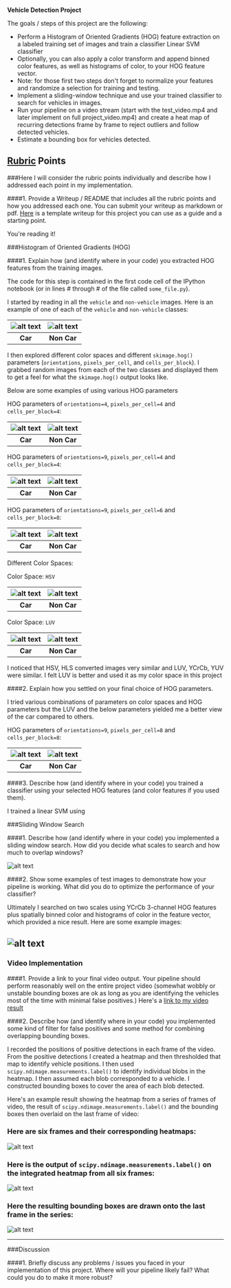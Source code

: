 **Vehicle Detection Project**

The goals / steps of this project are the following:

* Perform a Histogram of Oriented Gradients (HOG) feature extraction on a labeled training set of images and train a classifier Linear SVM classifier
* Optionally, you can also apply a color transform and append binned color features, as well as histograms of color, to your HOG feature vector. 
* Note: for those first two steps don't forget to normalize your features and randomize a selection for training and testing.
* Implement a sliding-window technique and use your trained classifier to search for vehicles in images.
* Run your pipeline on a video stream (start with the test_video.mp4 and later implement on full project_video.mp4) and create a heat map of recurring detections frame by frame to reject outliers and follow detected vehicles.
* Estimate a bounding box for vehicles detected.

[//]: # (Image References)
[image1]: ./images/org_img_car.png
[image2]: ./images/org_img_noncar.png
[image3]: ./images/hog_feature_car_4_4_4.png
[image4]: ./images/hog_feature_noncar_4_4_4.png
[image5]: ./images/hog_feature_car_4_4_9.png
[image6]: ./images/hog_feature_noncar_4_4_9.png
[image7]: ./images/hog_feature_car_6_8_9.png
[image8]: ./images/hog_feature_noncar_6_8_9.png 
[image9]: ./images/hog_feature_car_luv_final.png 
[image10]: ./images/hog_feature_noncar_luv_final.png 
[image11]: ./images/org_img_car_hsv.png
[image12]: ./images/org_img_noncar_hsv.png
[image13]: ./images/org_img_car_luv.png
[image14]: ./images/org_img_noncar_luv.png
[video1]: ./project_video.mp4 

## [Rubric](https://review.udacity.com/#!/rubrics/513/view) Points
###Here I will consider the rubric points individually and describe how I addressed each point in my implementation.  

####1. Provide a Writeup / README that includes all the rubric points and how you addressed each one.  You can submit your writeup as markdown or pdf.  [Here](https://github.com/udacity/CarND-Vehicle-Detection/blob/master/writeup_template.md) is a template writeup for this project you can use as a guide and a starting point.  

You're reading it!

###Histogram of Oriented Gradients (HOG)

####1. Explain how (and identify where in your code) you extracted HOG features from the training images.

The code for this step is contained in the first code cell of the IPython notebook (or in lines # through # of the file called `some_file.py`).  

I started by reading in all the `vehicle` and `non-vehicle` images.  Here is an example of one of each of the `vehicle` and `non-vehicle` classes:

|![alt text][image1]|![alt text][image2]|
|:-:|:-:|
|**Car**|**Non Car**|

I then explored different color spaces and different `skimage.hog()` parameters (`orientations`, `pixels_per_cell`, and `cells_per_block`).  I grabbed random images from each of the two classes and displayed them to get a feel for what the `skimage.hog()` output looks like.

Below are some examples of using various HOG parameters

HOG parameters of `orientations=4`, `pixels_per_cell=4` and `cells_per_block=4`:

|![alt text][image3]|![alt text][image4]|
|:-:|:-:|
|**Car**|**Non Car**|

HOG parameters of `orientations=9`, `pixels_per_cell=4` and `cells_per_block=4`:


|![alt text][image5]|![alt text][image6]|
|:-:|:-:|
|**Car**|**Non Car**|

HOG parameters of `orientations=9`, `pixels_per_cell=6` and `cells_per_block=8`:

|![alt text][image7]|![alt text][image8]|
|:-:|:-:|
|**Car**|**Non Car**|



Different Color Spaces: 

Color Space: `HSV`

|![alt text][image11]|![alt text][image12]|
|:-:|:-:|
|**Car**|**Non Car**|

Color Space: `LUV`

|![alt text][image13]|![alt text][image14]|
|:-:|:-:|
|**Car**|**Non Car**|

I noticed that HSV, HLS converted images very similar and LUV, YCrCb, YUV were similar. I felt LUV is better and used it as my color space in this project

####2. Explain how you settled on your final choice of HOG parameters.

I tried various combinations of parameters on color spaces and HOG parameters but the LUV and the below parameters yielded me a better view of the car compared to others.

HOG parameters of `orientations=9`, `pixels_per_cell=8` and `cells_per_block=8`:


| ![alt text][image9] | ![alt text][image10] |
|:-:|:-:|
|**Car**|**Non Car**|


####3. Describe how (and identify where in your code) you trained a classifier using your selected HOG features (and color features if you used them).

I trained a linear SVM using

###Sliding Window Search

####1. Describe how (and identify where in your code) you implemented a sliding window search.  How did you decide what scales to search and how much to overlap windows?



![alt text][image3]

####2. Show some examples of test images to demonstrate how your pipeline is working.  What did you do to optimize the performance of your classifier?

Ultimately I searched on two scales using YCrCb 3-channel HOG features plus spatially binned color and histograms of color in the feature vector, which provided a nice result.  Here are some example images:

![alt text][image4]
---

### Video Implementation

####1. Provide a link to your final video output.  Your pipeline should perform reasonably well on the entire project video (somewhat wobbly or unstable bounding boxes are ok as long as you are identifying the vehicles most of the time with minimal false positives.)
Here's a [link to my video result](./project_video.mp4)


####2. Describe how (and identify where in your code) you implemented some kind of filter for false positives and some method for combining overlapping bounding boxes.

I recorded the positions of positive detections in each frame of the video.  From the positive detections I created a heatmap and then thresholded that map to identify vehicle positions.  I then used `scipy.ndimage.measurements.label()` to identify individual blobs in the heatmap.  I then assumed each blob corresponded to a vehicle.  I constructed bounding boxes to cover the area of each blob detected.  

Here's an example result showing the heatmap from a series of frames of video, the result of `scipy.ndimage.measurements.label()` and the bounding boxes then overlaid on the last frame of video:

### Here are six frames and their corresponding heatmaps:

![alt text][image5]

### Here is the output of `scipy.ndimage.measurements.label()` on the integrated heatmap from all six frames:
![alt text][image6]

### Here the resulting bounding boxes are drawn onto the last frame in the series:
![alt text][image7]



---

###Discussion

####1. Briefly discuss any problems / issues you faced in your implementation of this project.  Where will your pipeline likely fail?  What could you do to make it more robust?



